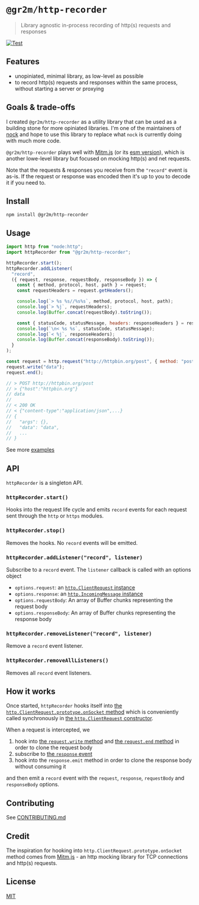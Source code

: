 # `@gr2m/http-recorder`

> Library agnostic in-process recording of http(s) requests and responses

[![Test](https://github.com/gr2m/http-recorder/actions/workflows/test.yml/badge.svg)](https://github.com/gr2m/http-recorder/actions/workflows/test.yml)

## Features

- unopiniated, minimal library, as low-level as possible
- to record http(s) requests and responses within the same process, without starting a server or proxying

## Goals & trade-offs

I created `@gr2m/http-recorder` as a utility library that can be used as a building stone for more opiniated libraries. I'm one of the maintainers of [nock](https://github.com/nock/nock/) and hope to use this library to replace what `nock` is currently doing with much more code.

`@gr2m/http-recorder` plays well with [Mitm.js](https://github.com/moll/node-mitm) (or its [esm version](https://github.com/gr2m/mitm-esm)), which is another lowe-level library but focused on mocking http(s) and net requests.

Note that the requests & responses you receive from the `"record"` event is as-is. If the request or response was encoded then it's up to you to decode it if you need to.

## Install

```
npm install @gr2m/http-recorder
```

## Usage

```js
import http from "node:http";
import httpRecorder from "@gr2m/http-recorder";

httpRecorder.start();
httpRecorder.addListener(
  "record",
  ({ request, response, requestBody, responseBody }) => {
    const { method, protocol, host, path } = request;
    const requestHeaders = request.getHeaders();

    console.log(`> %s %s//%s%s`, method, protocol, host, path);
    console.log(`> %j`, requestHeaders);
    console.log(Buffer.concat(requestBody).toString());

    const { statusCode, statusMessage, headers: responseHeaders } = response;
    console.log(`\n< %s %s`, statusCode, statusMessage);
    console.log(`< %j`, responseHeaders);
    console.log(Buffer.concat(responseBody).toString());
  }
);

const request = http.request("http://httpbin.org/post", { method: "post" });
request.write("data");
request.end();

// > POST http://httpbin.org/post
// > {"host":"httpbin.org"}
// data
//
// < 200 OK
// < {"content-type":"application/json",...}
// {
//   "args": {},
//   "data": "data",
//   ...
// }
```

See more [examples](examples)

## API

`httpRecorder` is a singleton API.

### `httpRecorder.start()`

Hooks into the request life cycle and emits `record` events for each request sent through the `http` or `https` modules.

### `httpRecorder.stop()`

Removes the hooks. No `record` events will be emitted.

### `httpRecorder.addListener("record", listener)`

Subscribe to a `record` event. The `listener` callback is called with an options object

- `options.request`: an [`http.ClientRequest` instance](https://nodejs.org/api/http.html#class-httpclientrequest)
- `options.response`: an [`http.IncomingMessage` instance](https://nodejs.org/api/http.html#class-httpincomingmessage)
- `options.requestBody`: An array of Buffer chunks representing the request body
- `options.responseBody`: An array of Buffer chunks representing the response body

### `httpRecorder.removeListener("record", listener)`

Remove a `record` event listener.

### `httpRecorder.removeAllListeners()`

Removes all `record` event listeners.

## How it works

Once started, `httpRecorder` hooks itself into [the `http.ClientRequest.prototype.onSocket` method](https://github.com/nodejs/node/blob/cf6996458b82ec0bdf97209bce380e1483c349fb/lib/_http_client.js#L778-L782) which is conveniently called synchronously in [the `http.ClientRequest` constructor](https://nodejs.org/api/http.html#class-httpclientrequest).

When a request is intercepted, we

1. hook into [the `request.write` method](https://github.com/nodejs/node/blob/cf6996458b82ec0bdf97209bce380e1483c349fb/lib/_http_outgoing.js#L701-L711) and [the `request.end` method](https://github.com/nodejs/node/blob/cf6996458b82ec0bdf97209bce380e1483c349fb/lib/_http_outgoing.js#L833-L906) in order to clone the request body
2. subscribe to [the `response` event](https://nodejs.org/api/http.html#event-response)
3. hook into the `response.emit` method in order to clone the response body without consuming it

and then emit a `record` event with the `request`, `response`, `requestBody` and `responseBody` options.

## Contributing

See [CONTRIBUTING.md](CONTRIBTING.md)

## Credit

The inspiration for hooking into `http.ClientRequest.prototype.onSocket` method comes from [Mitm.js](https://github.com/moll/node-mitm/#readme) - an http mocking library for TCP connections and http(s) requests.

## License

[MIT](LICENSE)
